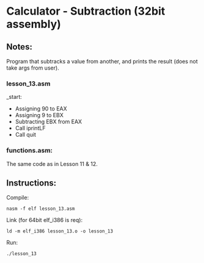 # Calculator - Subtraction (32bit assembly)

## Notes:
Program that subtracks a value from another, and prints the result (does not take args from user).

### lesson_13.asm

_start:
- Assigning 90 to EAX
- Assigning 9 to EBX
- Subtracting EBX from EAX
- Call iprintLF
- Call quit

### functions.asm:
The same code as in Lesson 11 & 12.

## Instructions:

Compile:
```
nasm -f elf lesson_13.asm
```
Link (for 64bit elf_i386 is req):
```
ld -m elf_i386 lesson_13.o -o lesson_13
```
Run:
```
./lesson_13
```